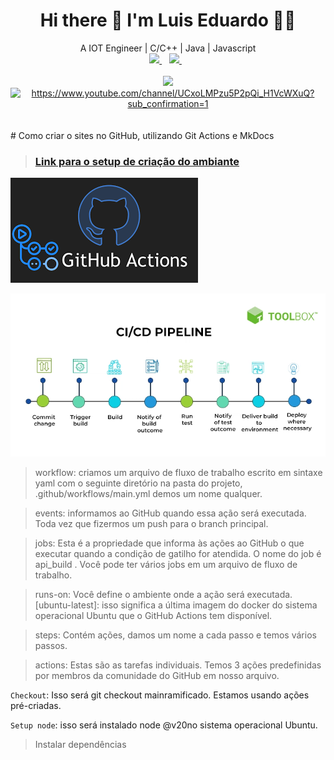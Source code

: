 <h1 align='center'>
  Hi there 👋 I'm Luis Eduardo 👨‍💻
</h1>

<div align="center">
  A IOT Engineer | C/C++ | Java | Javascript 
  <br>
</div>

<div align="center">
  <a href="https://www.linkedin.com/in/luiseduardopinheiro/">
    <img src="https://img.shields.io/badge/linkedin-%230077B5.svg?&style=for-the-badge&logo=linkedin&logoColor=white" />
  </a>&nbsp;&nbsp;

  <a href="https://www.youtube.com/channel/UCxoLMPzu5P2pQi_H1VcWXuQ?sub_confirmation=1">
    <img src="https://img.shields.io/badge/YouTube-FF0000?style=for-the-badge&logo=youtube&logoColor=white" />
  </a>&nbsp;&nbsp;
</div>

<br>

<div align="center">
  <a href="#"><img src="https://github-readme-stats.vercel.app/api?username=licodev&show_icons=true&count_private=true&theme=dark" width="350"></a>

<br>

<a href="https://www.youtube.com/channel/UCxoLMPzu5P2pQi_H1VcWXuQ?sub_confirmation=1">
  <img src="https://img.shields.io/youtube/channel/subscribers/UCxoLMPzu5P2pQi_H1VcWXuQ?style=social"  alt="https://www.youtube.com/channel/UCxoLMPzu5P2pQi_H1VcWXuQ?sub_confirmation=1"/>
</a>

</div>
<br><br>
# Como criar o sites no GitHub, utilizando Git Actions e MkDocs

> ### [Link para o setup de criação do ambiante](README/README.md)

![alt text](image.png)

![alt text](image-1.png)

> workflow: criamos um arquivo de fluxo de trabalho escrito em sintaxe yaml com o seguinte diretório na pasta do projeto, .github/workflows/main.yml demos um nome qualquer.

> events: informamos ao GitHub quando essa ação será executada. Toda vez que fizermos um push para o branch principal.

> jobs: Esta é a propriedade que informa às ações ao GitHub o que executar quando a condição de gatilho for atendida. O nome do job é api_build . Você pode ter vários jobs em um arquivo de fluxo de trabalho.

> runs-on: Você define o ambiente onde a ação será executada. [ubuntu-latest]: isso significa a última imagem do docker do sistema operacional Ubuntu que o GitHub Actions tem disponível.

> steps: Contém ações, damos um nome a cada passo e temos vários passos.

> actions: Estas são as tarefas individuais. Temos 3 ações predefinidas por membros da comunidade do GitHub em nosso arquivo.

`Checkout`: Isso será git checkout mainramificado. Estamos usando ações pré-criadas.

`Setup node`: isso será instalado node @v20no sistema operacional Ubuntu.

> Instalar dependências










































































































